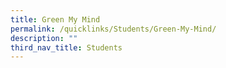 ```yaml
---
title: Green My Mind
permalink: /quicklinks/Students/Green-My-Mind/
description: ""
third_nav_title: Students
---
```

